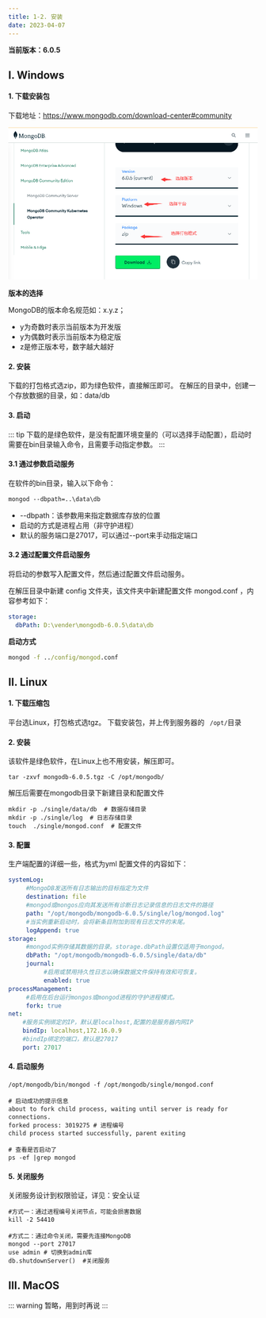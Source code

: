 ```yaml
---
title: 1-2. 安装
date: 2023-04-07
---
```

**当前版本：6.0.5**

## Ⅰ. Windows

#### 1.  下载安装包

下载地址：https://www.mongodb.com/download-center#community

![1-2-1](/img/sql/mongodb/1-2-1.png)

**版本的选择**

MongoDB的版本命名规范如：x.y.z；

- y为奇数时表示当前版本为开发版
- y为偶数时表示当前版本为稳定版
- z是修正版本号，数字越大越好

#### 2. 安装

下载的打包格式选zip，即为绿色软件，直接解压即可。
在解压的目录中，创建一个存放数据的目录，如：data/db

#### 3. 启动

::: tip
下载的是绿色软件，是没有配置环境变量的（可以选择手动配置），启动时需要在bin目录输入命令，且需要手动指定参数。
:::

#### 3.1 通过参数启动服务

在软件的bin目录，输入以下命令：

```cmd
mongod --dbpath=..\data\db
```

- --dbpath：该参数用来指定数据库存放的位置
- 启动的方式是进程占用（非守护进程）
- 默认的服务端口是27017，可以通过--port来手动指定端口

#### 3.2 通过配置文件启动服务

将启动的参数写入配置文件，然后通过配置文件启动服务。

在解压目录中新建 config 文件夹，该文件夹中新建配置文件 mongod.conf ，内容参考如下：

```yaml
storage:
  dbPath: D:\vender\mongodb-6.0.5\data\db
```

**启动方式**

```cmd
mongod -f ../config/mongod.conf
```

## Ⅱ. Linux

#### 1. 下载压缩包

平台选Linux，打包格式选tgz。
下载安装包，并上传到服务器的 ` /opt/`目录

#### 2. 安装

该软件是绿色软件，在Linux上也不用安装，解压即可。

```shell
tar -zxvf mongodb-6.0.5.tgz -C /opt/mongodb/
```

解压后需要在mongodb目录下新建目录和配置文件

```shell
mkdir -p ./single/data/db  # 数据存储目录
mkdir -p ./single/log  # 日志存储目录
touch  ./single/mongod.conf  # 配置文件
```

#### 3. 配置

生产端配置的详细一些，格式为yml
配置文件的内容如下：

```yml
systemLog:
     #MongoDB发送所有日志输出的目标指定为文件
     destination: file
     #mongod或mongos应向其发送所有诊断日志记录信息的日志文件的路径
     path: "/opt/mongodb/mongodb-6.0.5/single/log/mongod.log"
     #当实例重新启动时，会将新条目附加到现有日志文件的末尾。
     logAppend: true
storage:
     #mongod实例存储其数据的目录。storage.dbPath设置仅适用于mongod。
     dbPath: "/opt/mongodb/mongodb-6.0.5/single/data/db"
     journal:
          #启用或禁用持久性日志以确保数据文件保持有效和可恢复。
          enabled: true
processManagement:
     #启用在后台运行mongos或mongod进程的守护进程模式。
     fork: true
net:
    #服务实例绑定的IP，默认是localhost,配置的是服务器内网IP
    bindIp: localhost,172.16.0.9
    #bindIp绑定的端口，默认是27017
    port: 27017

```

#### 4. 启动服务

```shell
/opt/mongodb/bin/mongod -f /opt/mongodb/single/mongod.conf

# 启动成功的提示信息
about to fork child process, waiting until server is ready for connections.
forked process: 3019275 # 进程编号
child process started successfully, parent exiting

# 查看是否启动了
ps -ef |grep mongod
```

#### 5. 关闭服务
关闭服务设计到权限验证，详见：安全认证
```shell
#方式一：通过进程编号关闭节点，可能会损害数据
kill -2 54410

#方式二：通过命令关闭，需要先连接MongoDB
mongod --port 27017
use admin # 切换到admin库
db.shutdownServer()  #关闭服务
```

## Ⅲ. MacOS

::: warning
暂略，用到时再说
:::

